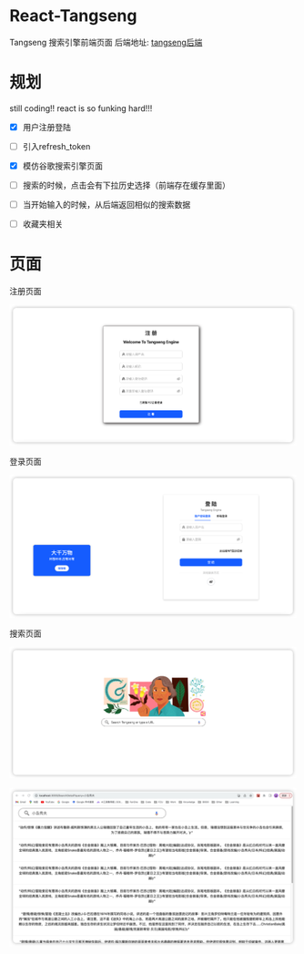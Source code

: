 # React-Tangseng

Tangseng 搜索引擎前端页面
后端地址: [tangseng后端](https://github.com/CocaineCong/tangseng)

# 规划

still coding!! react is so funking hard!!!

- [x] 用户注册登陆
- [ ] 引入refresh_token
- [x] 模仿谷歌搜索引擎页面
- [ ] 搜索的时候，点击会有下拉历史选择（前端存在缓存里面）
- [ ] 当开始输入的时候，从后端返回相似的搜索数据
- [ ] 收藏夹相关


# 页面

注册页面

![注册](./src/assets/images/register-page.png)

登录页面

![注册](./src/assets/images/login-page.png)

搜索页面

![搜索](./src/assets/images/search-page2.jpg)

![搜索详情](./src/assets/images/search-detail.jpg)
